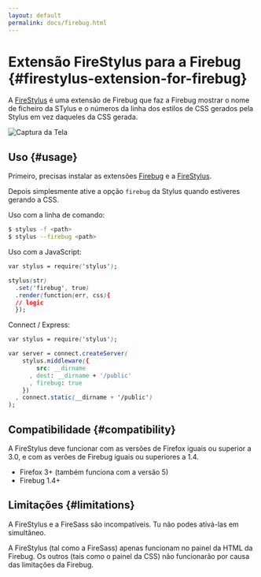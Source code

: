 ```yaml
---
layout: default
permalink: docs/firebug.html
---
```


# Extensão FireStylus para a Firebug {#firestylus-extension-for-firebug}

A [FireStylus](https://github.com/parallel/firestylus) é uma extensão de Firebug que faz a Firebug mostrar o nome de ficheiro da STylus e o números da linha dos estilos de CSS gerados pela Stylus em vez daqueles da CSS gerada.

![Captura da Tela](https://raw.github.com/parallel/firestylus/master/src/chrome/skin/screenshot.png)

## Uso {#usage}

Primeiro, precisas instalar as extensões [Firebug](https://addons.mozilla.org/firefox/downloads/latest/1843/addon-1843-latest.xpi?src=addondetail) e a [FireStylus](https://github.com/parallel/firestylus).

Depois simplesmente ative a opção `firebug` da Stylus quando estiveres gerando a CSS.

Uso com a linha de comando:

```bash
$ stylus -f <path>
$ stylus --firebug <path>
```
Uso com a JavaScript:

```css
var stylus = require('stylus');

stylus(str)
  .set('firebug', true)
  .render(function(err, css){
  // logic
  });
```

Connect / Express:

```css
var stylus = require('stylus');

var server = connect.createServer(
    stylus.middleware({
        src: __dirname
      , dest: __dirname + '/public'
      , firebug: true
    })
  , connect.static(__dirname + '/public')
);
```

## Compatibilidade {#compatibility}

A FireStylus deve funcionar com as versões de Firefox iguais ou superior a 3.0, e com as verões de Firebug iguais ou superiores a 1.4.

- Firefox 3+ (também funciona com a versão 5)
- Firebug 1.4+

## Limitações {#limitations}

A FireStylus e a FireSass são incompatíveis. Tu não podes ativá-las em simultâneo.

A FireStylus (tal como a FireSass) apenas funcionam no painel da HTML da Firebug. Os outros (tais como o painel da CSS) não funcionarão por causa das limitações da Firebug.
